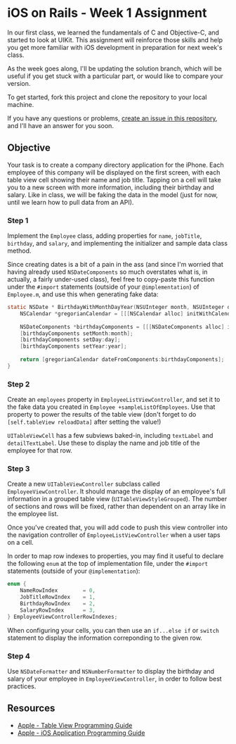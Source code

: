 # iOS on Rails - Week 1 Assignment

In our first class, we learned the fundamentals of C and Objective-C, and started to look at UIKit. This assignment will reinforce those skills and help you get more familiar with iOS development in preparation for next week's class.

As the week goes along, I'll be updating the solution branch, which will be useful if you get stuck with a particular part, or would like to compare your version.

To get started, fork this project and clone the repository to your local machine.

If you have any questions or problems, [create an issue in this repository](https://github.com/CabForward/iOS-on-Rails/issues), and I'll have an answer for you soon.

## Objective

Your task is to create a company directory application for the iPhone. Each employee of this company will be displayed on the first screen, with each table view cell showing their name and job title. Tapping on a cell will take you to a new screen with more information, including their birthday and salary. Like in class, we will be faking the data in the model (just for now, until we learn how to pull data from an API).

### Step 1

Implement the `Employee` class, adding properties for `name`, `jobTitle`, `birthday`, and `salary`, and implementing the initializer and sample data class method.

Since creating dates is a bit of a pain in the ass (and since I'm worried that having already used `NSDateComponents` so much overstates what is, in actually, a fairly under-used class), feel free to copy-paste this function under the `#import` statements (outside of your `@implementation`) of `Employee.m`, and use this when generating fake data:

``` objective-c
static NSDate * BirthdayWithMonthDayYear(NSUInteger month, NSUInteger day, NSUInteger year) {
    NSCalendar *gregorianCalendar = [[[NSCalendar alloc] initWithCalendarIdentifier:NSGregorianCalendar] autorelease];
    
    NSDateComponents *birthdayComponents = [[[NSDateComponents alloc] init] autorelease];
    [birthdayComponents setMonth:month];
    [birthdayComponents setDay:day];
    [birthdayComponents setYear:year];
    
    return [gregorianCalendar dateFromComponents:birthdayComponents];
}
```

### Step 2

Create an `employees` property in `EmployeeListViewController`, and set it to the fake data you created in `Employee +sampleListOfEmployees`. Use that property to power the results of the table view (don't forget to do `[self.tableView reloadData]` after setting the value!)

`UITableViewCell` has a few subviews baked-in, including `textLabel` and `detailTextLabel`. Use these to display the name and job title of the employee for that row.

### Step 3

Create a new `UITableViewController` subclass called `EmployeeViewController`. It should manage the display of an employee's full information in a grouped table view (`UITableViewStyleGrouped`). The number of sections and rows will be fixed, rather than dependent on an array like in the employee list.

Once you've created that, you will add code to push this view controller into the navigation controller of `EmployeeListViewController` when a user taps on a cell.

In order to map row indexes to properties, you may find it useful to declare the following `enum` at the top of implementation file, under the `#import` statements (outside of your `@implementation`):

``` objective-c
enum {
    NameRowIndex        = 0,
    JobTitleRowIndex    = 1,
    BirthdayRowIndex    = 2,
    SalaryRowIndex      = 3,
} EmployeeViewControllerRowIndexes;
```

When configuring your cells, you can then use an `if...else if` or `switch` statement to display the information correponding to the given row.

### Step 4

Use `NSDateFormatter` and `NSNumberFormatter` to display the birthday and salary of your employee in `EmployeeViewController`, in order to follow best practices.

## Resources

* [Apple - Table View Programming Guide](http://developer.apple.com/library/IOs/#documentation/UserExperience/Conceptual/TableView_iPhone/AboutTableViewsiPhone/AboutTableViewsiPhone.html#//apple_ref/doc/uid/TP40007451)
* [Apple - iOS Application Programming Guide](http://developer.apple.com/library/IOs/#documentation/iPhone/Conceptual/iPhoneOSProgrammingGuide/Introduction/Introduction.html#//apple_ref/doc/uid/TP40007072)